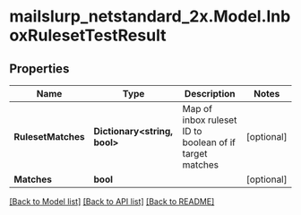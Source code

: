 # mailslurp_netstandard_2x.Model.InboxRulesetTestResult

## Properties

Name | Type | Description | Notes
------------ | ------------- | ------------- | -------------
**RulesetMatches** | **Dictionary&lt;string, bool&gt;** | Map of inbox ruleset ID to boolean of if target matches | [optional] 
**Matches** | **bool** |  | [optional] 

[[Back to Model list]](../README#documentation-for-models) [[Back to API list]](../README#documentation-for-api-endpoints) [[Back to README]](../README)

